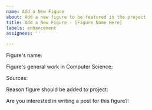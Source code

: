 ```yaml
---
name: Add a New Figure
about: Add a new figure to be featured in the project
title: Add a New Figure - [Figure Name Here]
labels: enhancement
assignees: ''

---
```


Figure's name:

Figure's general work in Computer Science:

Sources:

Reason figure should be added to project:

Are you interested in writing a post for this figure?:
